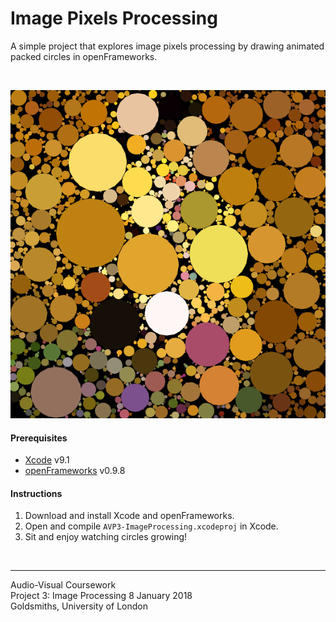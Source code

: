# Image Pixels Processing
A simple project that explores image pixels processing by drawing animated packed circles in openFrameworks.

<br>

![screenshot](bin/data/screenshot.png)

#### Prerequisites
- [Xcode](https://itunes.apple.com/us/app/xcode/id497799835?mt=12) v9.1 
- [openFrameworks](http://openframeworks.cc/download/) v0.9.8

#### Instructions
1. Download and install Xcode and openFrameworks.
2. Open and compile `AVP3-ImageProcessing.xcodeproj` in Xcode.
3. Sit and enjoy watching circles growing!

<br>

---
Audio-Visual Coursework  
Project 3: Image Processing
8 January 2018  
Goldsmiths, University of London

